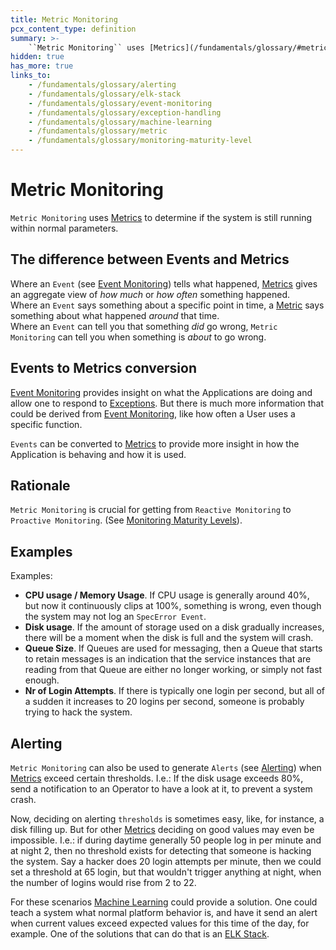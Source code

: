 ```yaml
---
title: Metric Monitoring
pcx_content_type: definition
summary: >-
    ``Metric Monitoring`` uses [Metrics](/fundamentals/glossary/#metric) to determine if the system is still running within normal parameters.
hidden: true
has_more: true
links_to:
    - /fundamentals/glossary/alerting
    - /fundamentals/glossary/elk-stack
    - /fundamentals/glossary/event-monitoring
    - /fundamentals/glossary/exception-handling
    - /fundamentals/glossary/machine-learning
    - /fundamentals/glossary/metric
    - /fundamentals/glossary/monitoring-maturity-level
---
```


# Metric Monitoring

`Metric Monitoring` uses [Metrics](/fundamentals/glossary/metric) to determine if the system is still running within normal parameters.

## The difference between Events and Metrics

Where an `Event` (see [Event Monitoring](/fundamentals/glossary/event-monitoring)) tells what happened, [Metrics](/fundamentals/glossary/metric) gives an aggregate view of _how much_ or _how often_ something happened.  
Where an `Event` says something about a specific point in time, a [Metric](/fundamentals/glossary/metric) says something about what happened _around_ that time.  
Where an `Event` can tell you that something _did_ go wrong, `Metric Monitoring` can tell you when something is _about_ to go wrong.

## Events to Metrics conversion

[Event Monitoring](/fundamentals/glossary/event-monitoring) provides insight on what the Applications are doing and allow one to respond to [Exceptions](/fundamentals/glossary/exception-handling). But there is much more information that could be derived from [Event Monitoring](/fundamentals/glossary/event-monitoring), like how often a User uses a specific function.

`Events` can be converted to [Metrics](/fundamentals/glossary/metric) to provide more insight in how the Application is behaving and how it is used.

## Rationale

`Metric Monitoring` is crucial for getting from `Reactive Monitoring` to `Proactive Monitoring`. (See [Monitoring Maturity Levels](/fundamentals/glossary/monitoring-maturity-level)).

## Examples

Examples:

-   **CPU usage / Memory Usage**. If CPU usage is generally around 40%, but now it continuously clips at 100%, something is wrong, even though the system may not log an `SpecError Event`.
-   **Disk usage**. If the amount of storage used on a disk gradually increases, there will be a moment when the disk is full and the system will crash.
-   **Queue Size**. If Queues are used for messaging, then a Queue that starts to retain messages is an indication that the service instances that are reading from that Queue are either no longer working, or simply not fast enough.
-   **Nr of Login Attempts**. If there is typically one login per second, but all of a sudden it increases to 20 logins per second, someone is probably trying to hack the system.

## Alerting

`Metric Monitoring` can also be used to generate `Alerts` (see [Alerting](/fundamentals/glossary/alerting)) when [Metrics](/fundamentals/glossary/metric) exceed certain thresholds. I.e.: If the disk usage exceeds 80%, send a notification to an Operator to have a look at it, to prevent a system crash.

Now, deciding on alerting `thresholds` is sometimes easy, like, for instance, a disk filling up. But for other [Metrics](/fundamentals/glossary/metric) deciding on good values may even be impossible. I.e.: if during daytime generally 50 people log in per minute and at night 2, then no threshold exists for detecting that someone is hacking the system. Say a hacker does 20 login attempts per minute, then we could set a threshold at 65 login, but that wouldn't trigger anything at night, when the number of logins would rise from 2 to 22.

For these scenarios [Machine Learning](/fundamentals/glossary/machine-learning) could provide a solution. One could teach a system what normal platform behavior is, and have it send an alert when current values exceed expected values for this time of the day, for example. One of the solutions that can do that is an [ELK Stack](/fundamentals/glossary/elk-stack).
